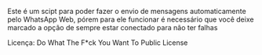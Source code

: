 Este é um scipt para poder fazer o envio de mensagens automaticamente pelo WhatsApp Web, pórem para ele funcionar é necessário que você deixe marcado a opção de sempre estar conectado para não ter falhas

Licença: Do What The F*ck You Want To Public License